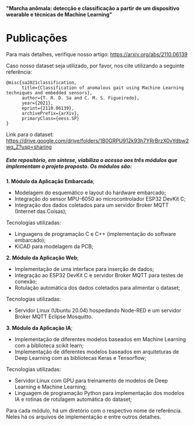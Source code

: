 #### "Marcha anômala: detecção e classificação a partir de um dispositivo wearable e técnicas de Machine Learning"

# Publicações

Para mais detalhes, verifique nosso artigo: https://arxiv.org/abs/2110.06139

Caso nosso dataset seja utilizado, por favor, nos cite utilizando a seguinte referência: &nbsp;
```
@misc{sa2021classification,
      title={Classification of anomalous gait using Machine Learning techniques and embedded sensors}, 
      author={T. R. D. Sa and C. M. S. Figueiredo},
      year={2021},
      eprint={2110.06139},
      archivePrefix={arXiv},
      primaryClass={eess.SP}
}
```

Link para o dataset: https://drive.google.com/drive/folders/1B0GRPU912k93h7YRrBrzX0vYdbw2wq_Z?usp=sharing

##### Este repositório, em síntese, viabiliza o acesso aos três módulos que implementam o projeto proposto. Os módulos são:

**1. Módulo da Aplicação Embarcada**;
   * Modelagem do esquemático e layout do hardware embarcado;
   * Integração do sensor MPU-6050 ao microcontrolador ESP32 DevKit C;
   * Integração dos dados coletados para um servidor Broker MQTT (Internet das Coisas);
  
  Tecnologias utilizadas:
   * Linguagens de programação C e C++ (implementação do software embarcado);
   * KiCAD para modelagem da PCB;
  
**2. Módulo da Aplicação Web**;
   * Implementação de uma interface para inserção de dados;
   * Integração ao ESP32 DevKit C e servidor Broker MQTT para testes de conexão;
   * Rotulação automática dos dados coletados para alimentar o dataset;
  
  Tecnologias utilizadas: 
  - Servidor Linux (Ubuntu 20.04) hospedando Node-RED e um servidor Broker MQTT Eclipse Mosquitto.
  
**3. Módulo da Aplicação IA**;
   * Implementação de diferentes modelos baseados em Machine Learning com a biblioteca scikit learn;
   * Implementação de diferentes modelos baseados em arquiteturas de Deep Learning com as bibliotecas Keras e Tensorflow;
  
  Tecnologias utilizadas:
   * Servidor Linux com GPU para treinamento de modelos de Deep Learning e Machine Learning;
   * Linguagem de programação Python para implementação dos modelos IA e rotinas de rotulagem automática do dataset;
  
  
 Para cada módulo, há um diretório com o respectivo nome de referência. Neles há os arquivos de implementação e entre outros detalhes.
 

 
